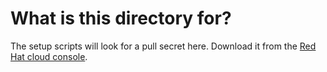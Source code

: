 # What is this directory for?
The setup scripts will look for a pull secret here. Download it from the [Red Hat cloud console](https://console.redhat.com/openshift/install/pull-secret).
